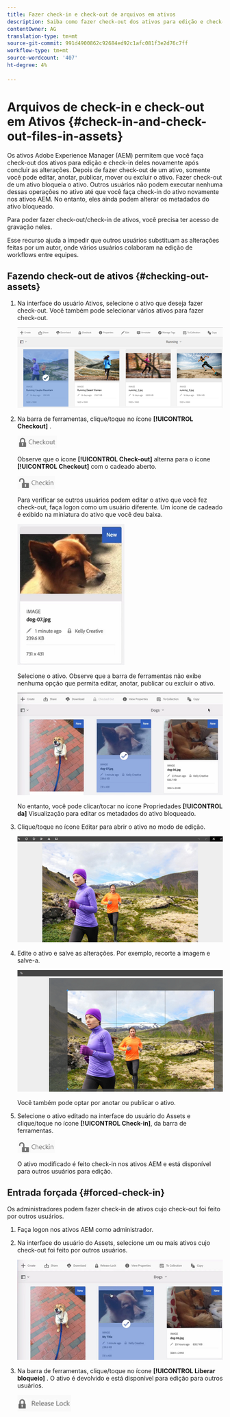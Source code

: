```yaml
---
title: Fazer check-in e check-out de arquivos em ativos
description: Saiba como fazer check-out dos ativos para edição e check-in deles novamente após a conclusão das alterações.
contentOwner: AG
translation-type: tm+mt
source-git-commit: 991d4900862c92684ed92c1afc081f3e2d76c7ff
workflow-type: tm+mt
source-wordcount: '407'
ht-degree: 4%

---
```



# Arquivos de check-in e check-out em Ativos {#check-in-and-check-out-files-in-assets}

Os ativos Adobe Experience Manager (AEM) permitem que você faça check-out dos ativos para edição e check-in deles novamente após concluir as alterações. Depois de fazer check-out de um ativo, somente você pode editar, anotar, publicar, mover ou excluir o ativo. Fazer check-out de um ativo bloqueia o ativo. Outros usuários não podem executar nenhuma dessas operações no ativo até que você faça check-in do ativo novamente nos ativos AEM. No entanto, eles ainda podem alterar os metadados do ativo bloqueado.

Para poder fazer check-out/check-in de ativos, você precisa ter acesso de gravação neles.

Esse recurso ajuda a impedir que outros usuários substituam as alterações feitas por um autor, onde vários usuários colaboram na edição de workflows entre equipes.

## Fazendo check-out de ativos {#checking-out-assets}

1. Na interface do usuário Ativos, selecione o ativo que deseja fazer check-out. Você também pode selecionar vários ativos para fazer check-out.

   ![chlimage_1-468](assets/chlimage_1-468.png)

1. Na barra de ferramentas, clique/toque no ícone **[!UICONTROL Checkout]** .

   ![chlimage_1-469](assets/chlimage_1-469.png)

   Observe que o ícone **[!UICONTROL Check-out]** alterna para o ícone **[!UICONTROL Checkout]** com o cadeado aberto.

   ![chlimage_1-470](assets/chlimage_1-470.png)

   Para verificar se outros usuários podem editar o ativo que você fez check-out, faça logon como um usuário diferente. Um ícone de cadeado é exibido na miniatura do ativo que você deu baixa.

   ![chlimage_1-471](assets/chlimage_1-471.png)

   Selecione o ativo. Observe que a barra de ferramentas não exibe nenhuma opção que permita editar, anotar, publicar ou excluir o ativo.

   ![chlimage_1-472](assets/chlimage_1-472.png)

   No entanto, você pode clicar/tocar no ícone Propriedades **[!UICONTROL da]** Visualização para editar os metadados do ativo bloqueado.

1. Clique/toque no ícone Editar para abrir o ativo no modo de edição.

   ![chlimage_1-473](assets/chlimage_1-473.png)

1. Edite o ativo e salve as alterações. Por exemplo, recorte a imagem e salve-a.

   ![chlimage_1-474](assets/chlimage_1-474.png)

   Você também pode optar por anotar ou publicar o ativo.

1. Selecione o ativo editado na interface do usuário do Assets e clique/toque no ícone **[!UICONTROL Check-in]**, da barra de ferramentas.

   ![chlimage_1-475](assets/chlimage_1-475.png)

   O ativo modificado é feito check-in nos ativos AEM e está disponível para outros usuários para edição.

## Entrada forçada {#forced-check-in}

Os administradores podem fazer check-in de ativos cujo check-out foi feito por outros usuários.

1. Faça logon nos ativos AEM como administrador.
1. Na interface do usuário do Assets, selecione um ou mais ativos cujo check-out foi feito por outros usuários.

   ![chlimage_1-476](assets/chlimage_1-476.png)

1. Na barra de ferramentas, clique/toque no ícone **[!UICONTROL Liberar bloqueio]** . O ativo é devolvido e está disponível para edição para outros usuários.

   ![chlimage_1-477](assets/chlimage_1-477.png)